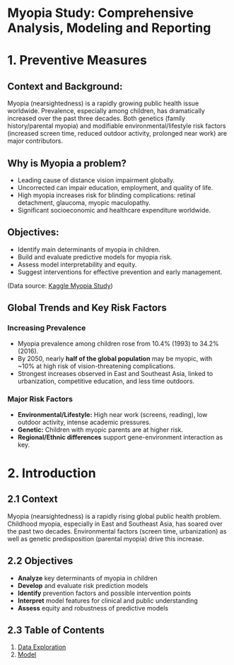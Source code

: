 # Myopia Study: Comprehensive Analysis, Modeling and Reporting

# 1. **Preventive Measures**

## **Context and Background:**  
Myopia (nearsightedness) is a rapidly growing public health issue worldwide. Prevalence, especially among children, has dramatically increased over the past three decades. Both genetics (family history/parental myopia) and modifiable environmental/lifestyle risk factors (increased screen time, reduced outdoor activity, prolonged near work) are major contributors.

## **Why is Myopia a problem?**
- Leading cause of distance vision impairment globally.
- Uncorrected can impair education, employment, and quality of life.
- High myopia increases risk for blinding complications: retinal detachment, glaucoma, myopic maculopathy.
- Significant socioeconomic and healthcare expenditure worldwide.

## **Objectives:**
- Identify main determinants of myopia in children.
- Build and evaluate predictive models for myopia risk.
- Assess model interpretability and equity.
- Suggest interventions for effective prevention and early management.

(Data source: [Kaggle Myopia Study](https://www.kaggle.com/datasets/mscgeorges/myopia-study))

## **Global Trends and Key Risk Factors**

### Increasing Prevalence

- Myopia prevalence among children rose from 10.4% (1993) to 34.2% (2016).
- By 2050, nearly **half of the global population** may be myopic, with ~10% at high risk of vision-threatening complications.
- Strongest increases observed in East and Southeast Asia, linked to urbanization, competitive education, and less time outdoors.

### Major Risk Factors

- **Environmental/Lifestyle:** High near work (screens, reading), low outdoor activity, intense academic pressures.
- **Genetic:** Children with myopic parents are at higher risk.
- **Regional/Ethnic differences** support gene-environment interaction as key.

# 2. Introduction

## 2.1 Context

Myopia (nearsightedness) is a rapidly rising global public health problem. Childhood myopia, especially in East and Southeast Asia, has soared over the past two decades. Environmental factors (screen time, urbanization) as well as genetic predisposition (parental myopia) drive this increase.

## 2.2 Objectives

- **Analyze** key determinants of myopia in children  
- **Develop** and evaluate risk prediction models  
- **Identify** prevention factors and possible intervention points  
- **Interpret** model features for clinical and public understanding  
- **Assess** equity and robustness of predictive models

## 2.3 Table of Contents
1. [Data Exploration](./1.Data_Exploration.ipynb)
2. [Model](./2.Predicting_modeling.ipynb)
